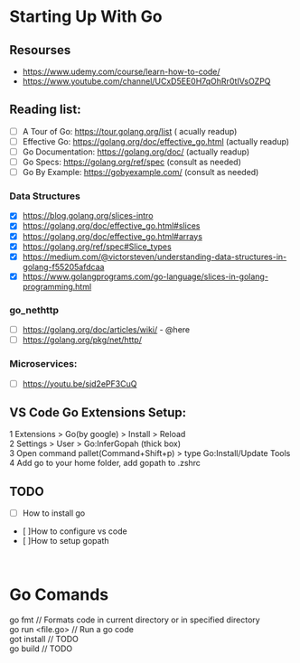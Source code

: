 # Starting Up With Go

## Resourses
* https://www.udemy.com/course/learn-how-to-code/
* https://www.youtube.com/channel/UCxD5EE0H7qOhRr0tIVsOZPQ

## Reading list:
- [ ] A Tour of Go: https://tour.golang.org/list              ( acually readup)
- [ ] Effective Go: https://golang.org/doc/effective_go.html  (actually readup)
- [ ] Go Documentation: https://golang.org/doc/               (actually readup)
- [ ] Go Specs: https://golang.org/ref/spec                   (consult as needed)
- [ ] Go By Example: https://gobyexample.com/                 (consult as needed)

### Data Structures
- [x] https://blog.golang.org/slices-intro
- [x] https://golang.org/doc/effective_go.html#slices
- [x] https://golang.org/doc/effective_go.html#arrays
- [x] https://golang.org/ref/spec#Slice_types
- [x] https://medium.com/@victorsteven/understanding-data-structures-in-golang-f55205afdcaa
- [x] https://www.golangprograms.com/go-language/slices-in-golang-programming.html

### go_nethttp
- [ ] https://golang.org/doc/articles/wiki/ - @here
- [ ] https://golang.org/pkg/net/http/

### Microservices:
- [ ] https://youtu.be/sjd2ePF3CuQ

## VS Code Go Extensions Setup:

1 Extensions > Go(by google) > Install > Reload  
2 Settings > User > Go:InferGopah (thick box)  
3 Open command pallet(Command+Shift+p) > type Go:Install/Update Tools  
4 Add go to your home folder, add gopath to .zshrc  

## TODO
- [ ] How to install go 
- [ ]How to configure vs code  
- [ ]How to setup gopath  
<br>

# Go Comands

go fmt // Formats code in current directory or in specified directory  
go run <file.go> // Run a go code  
got install // TODO  
go build // TODO  

